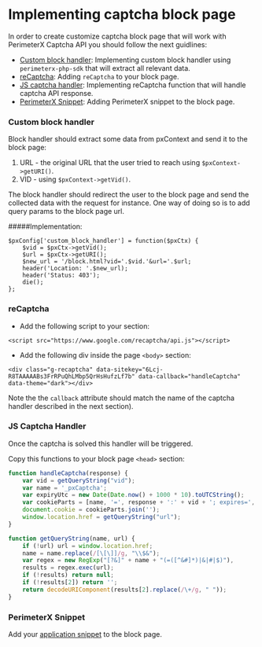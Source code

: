 # Implementing captcha block page

In order to create customize captcha block page that will work with PerimeterX Captcha API you should follow the next guidlines: 

* [Custom block handler](#blockhandler): Implementing custom block handler using `perimeterx-php-sdk` that will extract all relevant data.
* [reCaptcha](#recaptcha): Adding `reCaptcha` to your block page.
* [JS captcha handler](#captchahandler): Implementing reCaptcha function that will handle captcha API response.
* [PerimeterX Snippet](#pxsnippet): Adding PerimeterX snippet to the block page.


<a name="blockhandler"></a>
### Custom block handler

Block handler should extract some data from pxContext and send it to the block page:

1. URL - the original URL that the user tried to reach using `$pxContext->getURI()`.
2. VID - using `$pxContext->getVid()`.

The block handler should redirect the user to the block page and send the collected data with the request for instance. One way of doing so is to add query params to the block page url.

#####Implementation:

```
$pxConfig['custom_block_handler'] = function($pxCtx) {
    $vid = $pxCtx->getVid();
    $url = $pxCtx->getURI();
    $new_url = '/block.html?vid='.$vid.'&url='.$url;
    header('Location: '.$new_url);
    header('Status: 403');
    die();
};
```

<a name="recaptcha"></a>
### reCaptcha
* Add the following script to your <head> section:

`<script src="https://www.google.com/recaptcha/api.js"></script>`

* Add the following div inside the page `<body>` section:

```
<div class="g-recaptcha" data-sitekey="6Lcj-R8TAAAAABs3FrRPuQhLMbp5QrHsHufzLf7b" data-callback="handleCaptcha" data-theme="dark"></div>
```

Note the the `callback` attribute should match the name of the captcha handler described in the next section).

<a name="captchahandler"></a>
### JS Captcha Handler

Once the captcha is solved this handler will be triggered.

Copy this functions to your block page `<head>` section:

```javascript
function handleCaptcha(response) {
    var vid = getQueryString("vid");
    var name = '_pxCaptcha';
    var expiryUtc = new Date(Date.now() + 1000 * 10).toUTCString();
    var cookieParts = [name, '=', response + ':' + vid + '; expires=', expiryUtc, '; path=/'];
    document.cookie = cookieParts.join('');
    window.location.href = getQueryString("url");
}

function getQueryString(name, url) {
    if (!url) url = window.location.href;
    name = name.replace(/[\[\]]/g, "\\$&");
    var regex = new RegExp("[?&]" + name + "(=([^&#]*)|&|#|$)"),
    results = regex.exec(url);
    if (!results) return null;
    if (!results[2]) return '';
    return decodeURIComponent(results[2].replace(/\+/g, " "));
}
```

<a name="pxsnippet"></a>
### PerimeterX Snippet

Add your [application snippet](https://console.perimeterx.com/#/app/applicationsmgmt) to the block page.